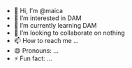 - 👋 Hi, I’m @maica
- 👀 I’m interested in DAM
- 🌱 I’m currently learning DAM
- 💞️ I’m looking to collaborate on nothing
- 📫 How to reach me ...
- 😄 Pronouns: ...
- ⚡ Fun fact: ...

<!---
maicarodrub/maicarodrub is a ✨ special ✨ repository because its `README.md` (this file) appears on your GitHub profile.
You can click the Preview link to take a look at your changes.
--->
